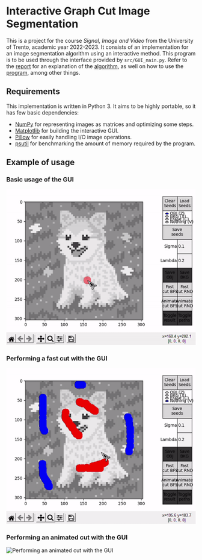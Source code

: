 # Interactive Graph Cut Image Segmentation
This is a project for the course *Signal, Image and Video* from the University of Trento, academic year 2022-2023. It consists of an implementation for an image segmentation algorithm using an interactive method. This program is to be used through the interface provided by `src/GUI_main.py`. Refer to the [report](https://diegobarqueromorera.github.io/interactive-graph-cut-segmentation/index.html) for an explanation of the [algorithm](https://diegobarqueromorera.github.io/interactive-graph-cut-segmentation/index.html#algorithm), as well on how to use the [program](https://diegobarqueromorera.github.io/interactive-graph-cut-segmentation/index.html#implementation), among other things.

## Requirements
This implementation is written in Python 3. It aims to be highly portable, so it has few basic dependencies:
- [NumPy](https://numpy.org/) for representing images as matrices and optimizing some steps.
- [Matplotlib](https://matplotlib.org/) for building the interactive GUI.
- [Pillow](https://pillow.readthedocs.io/en/stable/) for easily handling I/O image operations.
- [psutil](https://pypi.org/project/psutil/) for benchmarking the amount of memory required by the program.

## Example of usage
### Basic usage of the GUI
![Basic usage of the GUI](report-gifs/GUI_seeds.gif)

### Performing a fast cut with the GUI
![Performing a fast cut with the GUI](report-gifs/GUI_fast_cut.gif)

### Performing an animated cut with the GUI
![Performing an animated cut with the GUI](report-gifs/GUI_animate_cut.gif)
